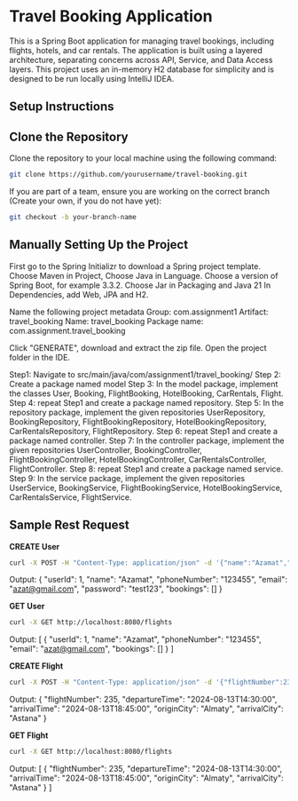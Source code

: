 
# Travel Booking Application

This is a Spring Boot application for managing travel bookings, including flights, hotels, and car rentals. The application is built using a layered architecture, separating concerns across API, Service, and Data Access layers. This project uses an in-memory H2 database for simplicity and is designed to be run locally using IntelliJ IDEA.


## Setup Instructions

## Clone the Repository 

Clone the repository to your local machine using the following command:

```bash
git clone https://github.com/yourusername/travel-booking.git
```

If you are part of a team, ensure you are working on the correct branch (Create your own, if you do not have yet):
```bash
git checkout -b your-branch-name
```
## Manually Setting Up the Project

First go to the Spring Initializr to download a Spring project template. Choose Maven in Project, Choose Java in Language. Choose a version of Spring Boot, for example 3.3.2. Choose Jar in Packaging and Java 21 In Dependencies, add Web, JPA and H2.

Name the following project metadata
Group: com.assignment1
Artifact: travel_booking
Name: travel_booking
Package name: com.assignment.travel_booking 
 
Click "GENERATE", download and extract the zip file. Open the project folder in the IDE.


Step1: Navigate to src/main/java/com/assignment1/travel_booking/
Step 2: Create a package named model
Step 3: In the model package, implement the classes User, Booking, FlightBooking, HotelBooking, CarRentals, Flight. 
Step 4: repeat Step1 and create a package named repository.
Step 5: In the repository package, implement the given repositories UserRepository, BookingRepository, FlightBookingRepository, HotelBookingRepository, CarRentalsRepository, FlightRepository.
Step 6: repeat Step1 and create a package named controller.
Step 7: In the controller package, implement the given repositories UserController, BookingController, FlightBookingController, HotelBookingController, CarRentalsController, FlightController.
Step 8: repeat Step1 and create a package named service.
Step 9: In the service package, implement the given repositories UserService, BookingService, FlightBookingService, HotelBookingService, CarRentalsService, FlightService.

## Sample Rest Request
**CREATE User**
```bash
curl -X POST -H "Content-Type: application/json" -d '{"name":"Azamat","phoneNumber":"123455", "email":"azat@gmail.com", "password":"test123"}' http://localhost:8080/api/users/create
```
Output:
{
 "userId": 1,
 "name": "Azamat",
 "phoneNumber": "123455",
 "email": "azat@gmail.com",
 "password": "test123",
 "bookings": []
}

**GET User**
```bash
curl -X GET http://localhost:8080/flights
```
Output:
[
 {
 "userId": 1,
 "name": "Azamat",
 "phoneNumber": "123455",
 "email": "azat@gmail.com",
 "bookings": []
 }
]

**CREATE Flight**
```bash
curl -X POST -H "Content-Type: application/json" -d '{"flightNumber":235,"departureTime":"2024-08-13T14:30:00","arrivalTime":"2024-08-13T18:45:00","originCity":"Almaty","arrivalCity":"Astana"}' http://localhost:8080/flights
```
Output:
{
"flightNumber": 235,
"departureTime": "2024-08-13T14:30:00",
"arrivalTime": "2024-08-13T18:45:00",
"originCity": "Almaty",
"arrivalCity": "Astana"
}

**GET Flight**
```bash
curl -X GET http://localhost:8080/flights
```
Output:
[
{
"flightNumber": 235,
"departureTime": "2024-08-13T14:30:00",
"arrivalTime": "2024-08-13T18:45:00",
"originCity": "Almaty",
"arrivalCity": "Astana"
}
]


